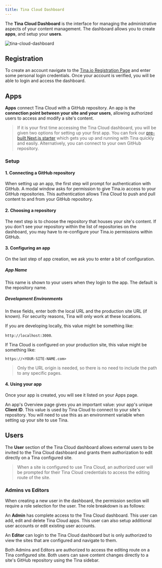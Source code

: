 ```yaml
---
title: Tina Cloud Dashboard
---
```


The **Tina Cloud Dashboard** is the interface for managing the administrative aspects of your content management. The dashboard allows you to create **apps**, and setup your **users**.

![tina-cloud-dashboard](/img/cloud-dashboard.jpg)

## Registration

To create an account navigate to the <a href="https://app.tina.io/register" target="_blank">Tina.io Registration Page</a> and enter some personal login credentials. Once your account is verified, you will be able to login and access the dashboard.

## Apps

**Apps** connect Tina Cloud with a GitHub repository. An app is the **connection point between your site and your users**, allowing authorized users to access and modify a site's content.

> If it is your first time accessing the Tina Cloud dashboard, you will be given two options for setting up your first app. You can fork our <a href="https://github.com/tinacms/tina-cloud-starter" target="_blank">pre-built Next.js starter</a> which gets you up and running with Tina quickly and easily. Alternatively, you can connect to your own GitHub repository.

### Setup

#### 1. Connecting a GitHub repository

When setting up an app, the first step will prompt for authentication with GitHub. A modal window asks for permission to give Tina.io access to your GitHub repositories. This authentication allows Tina Cloud to push and pull content to and from your GitHub repository.

#### 2. Choosing a repository

The next step is to choose the repository that houses your site's content. If you don't see your repository within the list of repositories on the dashboard, you may have to re-configure your Tina.io permissions within GitHub.

#### 3. Configuring an app

On the last step of app creation, we ask you to enter a bit of configuration.

##### App Name

This name is shown to your users when they login to the app. The default is the repository name.

##### Development Environments

In these fields, enter both the local URL and the production site URL (if known). For security reasons, Tina will only work at these locations.

If you are developing locally, this value might be something like:

`http://localhost:3000`.

If Tina Cloud is configured on your production site, this value might be something like:

`https://<YOUR-SITE-NAME.com>`

> Only the URL origin is needed, so there is no need to include the path to any specific pages.

#### 4. Using your app

Once your app is created, you will see it listed on your Apps page.

An app's Overview page gives you an important value: your app's unique **Client ID**. This value is used by Tina Cloud to connect to your site's repository. You will need to use this as an environment variable when setting up your site to use Tina.

## Users

The **User** section of the Tina Cloud dashboard allows external users to be invited to the Tina Cloud dashboard and grants them authorization to edit directly on a Tina configured site.

> When a site is configured to use Tina Cloud, an authorized user will be prompted for their Tina Cloud credentials to access the editing route of the site.

### Admins vs Editors

When creating a new user in the dashboard, the permission section will require a role selection for the user. The role breakdown is as follows:

An **Admin** has complete access to the Tina Cloud dashboard. This user can add, edit and delete Tina Cloud apps. This user can also setup additional user accounts or edit existing user accounts.

An **Editor** can login to the Tina Cloud dashboard but is only authorized to view the sites that are configured and navigate to them.

Both Admins and Editors are authorized to access the editing route on a Tina configured site. Both users can save content changes directly to a site's GitHub repository using the Tina sidebar.
